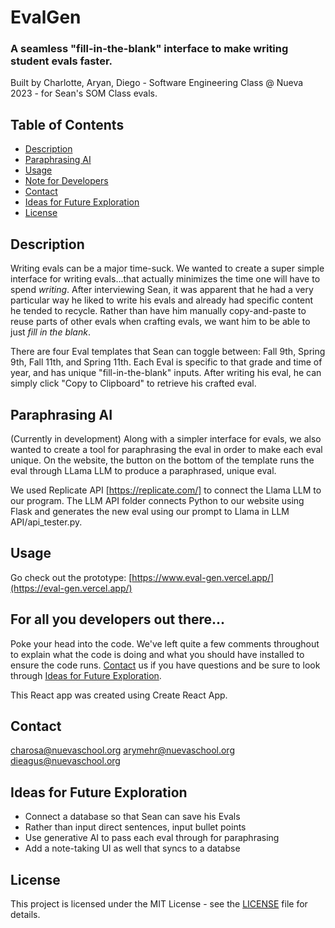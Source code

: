 # EvalGen
### A seamless "fill-in-the-blank" interface to make writing student evals faster. 


Built by Charlotte, Aryan, Diego - Software Engineering Class @ Nueva 2023 - for Sean's SOM Class evals. 

## Table of Contents

- [Description](#description)
- [Paraphrasing AI](#paraphrasing-AI)
- [Usage](#usage)
- [Note for Developers](#for-all-you-developers-out-there...)
- [Contact](#contact)
- [Ideas for Future Exploration](#ideas-for-future-exploration)
- [License](#license)


## Description

Writing evals can be a major time-suck. We wanted to create a super simple interface for writing evals...that actually minimizes the time one will have to spend _writing_. After interviewing Sean, it was apparent that he had a very particular way he liked to write his evals and already had specific content he tended to recycle. Rather than have him manually copy-and-paste to reuse parts of other evals when crafting evals, we want him to be able to just _fill in the blank_. 

There are four Eval templates that Sean can toggle between: Fall 9th, Spring 9th, Fall 11th, and Spring 11th. Each Eval is specific to that grade and time of year, and has unique "fill-in-the-blank" inputs. After writing his eval, he can simply click "Copy to Clipboard" to retrieve his crafted eval. 

## Paraphrasing AI 

(Currently in development)
Along with a simpler interface for evals, we also wanted to create a tool for paraphrasing the eval in order to make each eval unique. On the website, the button on the bottom of the template runs the eval through LLama LLM to produce a paraphrased, unique eval. 

We used Replicate API [https://replicate.com/] to connect the Llama LLM to our program. The LLM API folder connects Python to our website using Flask and generates the new eval using our prompt to Llama in LLM API/api_tester.py.

## Usage 

Go check out the prototype: [https://www.eval-gen.vercel.app/](https://eval-gen.vercel.app/)


## For all you developers out there...
Poke your head into the code. We've left quite a few comments throughout to explain what the code is doing and what you should have installed to ensure the code runs. [Contact](#contact) us if you have questions and be sure to look through [Ideas for Future Exploration](#ideas-for-future-exploration).

This React app was created using Create React App.

## Contact

charosa@nuevaschool.org
arymehr@nuevaschool.org
dieagus@nuevaschool.org

## Ideas for Future Exploration

- Connect a database so that Sean can save his Evals
- Rather than input direct sentences, input bullet points
- Use generative AI to pass each eval through for paraphrasing
- Add a note-taking UI as well that syncs to a databse


## License
This project is licensed under the MIT License - see the [LICENSE](LICENSE) file for details.

